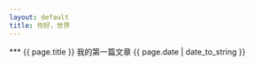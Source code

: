 ```yaml
---
layout: default
title: 你好，世界
---
```

*** {{ page.title }}
我的第一篇文章
{{ page.date | date_to_string }}